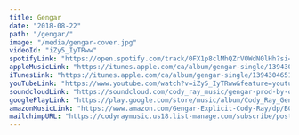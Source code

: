 ```yaml
---
title: Gengar
date: "2018-08-22"
path: "/gengar/"
image: "/media/gengar-cover.jpg"
videoId: "iZy5_IyTRww"
spotifyLink: "https://open.spotify.com/track/0FX1p8clMhQZrVOWdN0lHh?si=_wt43zBvRDWAhXHRq71Y1A"
appleMusicLink: "https://itunes.apple.com/ca/album/gengar-single/1394304651"
iTunesLink: "https://itunes.apple.com/ca/album/gengar-single/1394304651"
youTubeLink: "https://www.youtube.com/watch?v=iZy5_IyTRww&feature=youtu.be"
soundcloudLink: "https://soundcloud.com/cody_ray_music/gengar-prod-by-ocean-beats"
googlePlayLink: "https://play.google.com/store/music/album/Cody_Ray_Gengar?id=B357arwhcjl2zvbydarqvjptiny"
amazonMusicLink: "https://www.amazon.com/Gengar-Explicit-Cody-Ray/dp/B07DJ1FMX1"
mailchimpURL: "https://codyraymusic.us18.list-manage.com/subscribe/post?u=4cd414c7953819aa309bb2fd9&amp;id=dd80d2e2b4"
---
```



